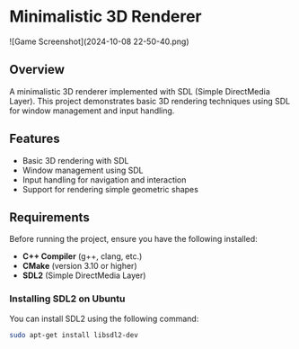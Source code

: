 # Minimalistic 3D Renderer

![Game Screenshot](2024-10-08 22-50-40.png)


## Overview

A minimalistic 3D renderer implemented with SDL (Simple DirectMedia Layer). This project demonstrates basic 3D rendering techniques using SDL for window management and input handling.

## Features

- Basic 3D rendering with SDL
- Window management using SDL
- Input handling for navigation and interaction
- Support for rendering simple geometric shapes

## Requirements

Before running the project, ensure you have the following installed:

- **C++ Compiler** (g++, clang, etc.)
- **CMake** (version 3.10 or higher)
- **SDL2** (Simple DirectMedia Layer)

### Installing SDL2 on Ubuntu

You can install SDL2 using the following command:

```bash
sudo apt-get install libsdl2-dev
